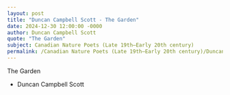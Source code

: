```yaml
---
layout: post
title: "Duncan Campbell Scott - The Garden"
date: 2024-12-30 12:00:00 -0000
author: Duncan Campbell Scott
quote: "The Garden"
subject: Canadian Nature Poets (Late 19th–Early 20th century)
permalink: /Canadian Nature Poets (Late 19th–Early 20th century)/Duncan Campbell Scott/Duncan Campbell Scott - The Garden
---
```


The Garden

- Duncan Campbell Scott

